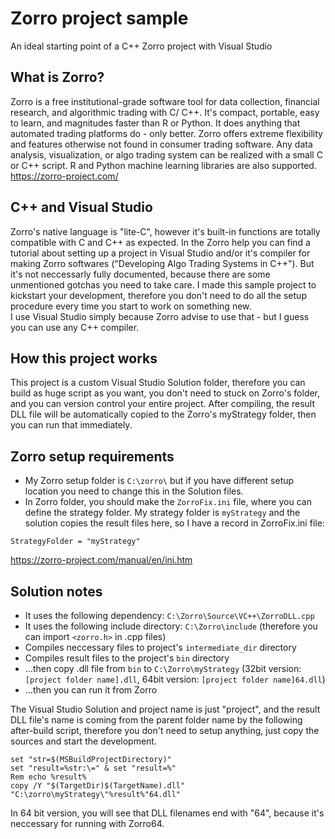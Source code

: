 # Zorro project sample
An ideal starting point of a C++ Zorro project with Visual Studio<br />

## What is Zorro?
Zorro is a free institutional-grade software tool for data collection, financial research, and algorithmic trading with C/ C++.  It's compact, portable, easy to learn, and magnitudes faster than R or Python. It does anything that automated trading platforms do - only better. Zorro offers extreme flexibility and features otherwise not found in consumer trading software. Any data analysis, visualization, or algo trading system can be realized with a small C or C++ script. R and Python machine learning libraries are also supported.<br />
<https://zorro-project.com/>

## C++ and Visual Studio
Zorro's native language is "lite-C", however it's built-in functions are totally compatible with C and C++ as expected. In the Zorro help you can find a tutorial about setting up a project in Visual Studio and/or it's compiler for making Zorro softwares ("Developing Algo Trading Systems in C++"). But it's not neccessarly fully documented, because there are some unmentioned gotchas you need to take care. I made this sample project to kickstart your development, therefore you don't need to do all the setup procedure every time you start to work on something new. <br /> I use Visual Studio simply because Zorro advise to use that - but I guess you can use any C++ compiler.

## How this project works

This project is a custom Visual Studio Solution folder, therefore you can build as huge script as you want, you don't need to stuck on Zorro's folder, and you can version control your entire project. After compiling, the result DLL file will be automatically copied to the Zorro's myStrategy folder, then you can run that immediately.

## Zorro setup requirements

* My Zorro setup folder is `C:\zorro\` but if you have different setup location you need to change this in the Solution files.<br />
* In Zorro folder, you should make the `ZorroFix.ini` file, where you can define the strategy folder. My strategy folder is `myStrategy` and the solution copies the result files here, so I have a record in ZorroFix.ini file:
```
StrategyFolder = "myStrategy"
```
<https://zorro-project.com/manual/en/ini.htm>

## Solution notes

* It uses the following dependency: `C:\Zorro\Source\VC++\ZorroDLL.cpp`
* It uses the following include directory: `C:\Zorro\include` (therefore you can import `<zorro.h>` in .cpp files)
* Compiles neccessary files to project's `intermediate_dir` directory
* Compiles result files to the project's `bin` directory
* ...then copy .dll file from `bin` to `C:\Zorro\myStrategy` (32bit version: `[project folder name].dll`, 64bit version: `[project folder name]64.dll`)
* ...then you can run it from Zorro

The Visual Studio Solution and project name is just "project", and the result DLL file's name is coming from the parent folder name by the following after-build script, therefore you don't need to setup anything, just copy the sources and start the development.
```
set "str=$(MSBuildProjectDirectory)"
set "result=%str:\=" & set "result=%"
Rem echo %result%
copy /Y "$(TargetDir)$(TargetName).dll" "C:\zorro\myStrategy\"%result%"64.dll"
```
In 64 bit version, you will see that DLL filenames end with "64", because it's neccessary for running with Zorro64.
